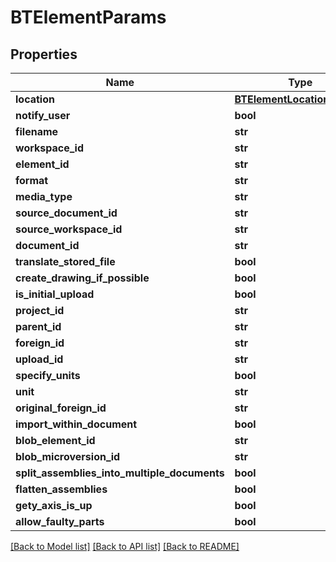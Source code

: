 # BTElementParams

## Properties
Name | Type | Description | Notes
------------ | ------------- | ------------- | -------------
**location** | [**BTElementLocationParams**](BTElementLocationParams.md) |  | [optional] 
**notify_user** | **bool** |  | [optional] 
**filename** | **str** |  | [optional] 
**workspace_id** | **str** |  | [optional] 
**element_id** | **str** |  | [optional] 
**format** | **str** |  | [optional] 
**media_type** | **str** |  | [optional] 
**source_document_id** | **str** |  | [optional] 
**source_workspace_id** | **str** |  | [optional] 
**document_id** | **str** |  | [optional] 
**translate_stored_file** | **bool** |  | [optional] 
**create_drawing_if_possible** | **bool** |  | [optional] 
**is_initial_upload** | **bool** |  | [optional] 
**project_id** | **str** |  | [optional] 
**parent_id** | **str** |  | [optional] 
**foreign_id** | **str** |  | [optional] 
**upload_id** | **str** |  | [optional] 
**specify_units** | **bool** |  | [optional] 
**unit** | **str** |  | [optional] 
**original_foreign_id** | **str** |  | [optional] 
**import_within_document** | **bool** |  | [optional] 
**blob_element_id** | **str** |  | [optional] 
**blob_microversion_id** | **str** |  | [optional] 
**split_assemblies_into_multiple_documents** | **bool** |  | [optional] 
**flatten_assemblies** | **bool** |  | [optional] 
**gety_axis_is_up** | **bool** |  | [optional] 
**allow_faulty_parts** | **bool** |  | [optional] 

[[Back to Model list]](../README.md#documentation-for-models) [[Back to API list]](../README.md#documentation-for-api-endpoints) [[Back to README]](../README.md)


